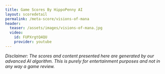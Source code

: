```yaml
---
title: Game Scores By HippoPenny AI
layout: scoredetail
permalink: /meta-score/visions-of-mana
header:
  teaser: /assets/images/visions-of-mana.jpg
  video:
    id: FUPXrgtQ4QU
    provider: youtube
---
```

*Disclaimer: The scores and content presented here are generated by our advanced AI algorithm. This is purely for entertainment purposes and not in any way a game review.*
